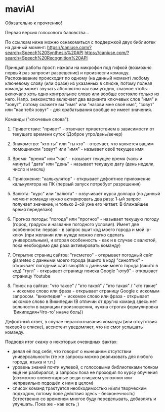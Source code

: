 # maviAI

Обязательно к прочтению!

Первая версия голосового баловства...

По ссылкам ниже можно ознакомиться с поддержкой двух библиотек на данный момент:
https://caniuse.com/?search=Speech%20Synthesis%20API
https://caniuse.com/?search=Speech%20Recognition%20API

Принцып работы прост: нажали на микрофон под гифкой (возможно первый раз запросит разрешение) и произнесли команду.
Распознавание происходит по одному (на данный момент) любому ключевому слову (или фразе) из указанных в списке, потому полная команда может звучать абсолютно как вам угодно, главное чтобы включало хоть одно контрольное слово или вообще состояло только из него.
Напр. знакомство включает два варианта ключевых слов "имя" и "зовут", потому скажете вы "имя" или "назови мне своё имя", "зовут" или "как тебя зовут" - для срабатывания вообще не имеет значения.

Команды ("ключевые слова"):

1. Приветствие: 
"привет" - отвечает приветствием в зависимости от текущего времени суток (Доброе утро/день/вечер)

2. Знакомство:
"кто ты" или "ты кто" - отвечает, что является вашим помощником
"зовут" или "имя" - называет своё текущее имя

3. Время:
"время" или "час" - называет текущее время (часы и минуты)
"дата" или "день" - называет текущую дату (день недели, число и месяц)

4. Приложение:
"калькулятор" - открывает дефолтное приложение калькулятора на ПК (первый запуск потребует разрешения)

5. Валюта:
"курс" или "валюта" - озвучивает курса доллара (на данный момент команду нужно активировать два раза: 1-ый запрос получает значение, и только 2-ой уже его читает. В ближайшее время переделаю)

6. Прогноз погоды:
"погода" или "прогноз" - называет текущую погоду (город, градусы и название погодного условия). Имеет две особенности: первая - в запрос вшит код моего города и мой ip-ключ (при желании или нужде можно легко сделать универсальным), и вторая особенность - как и в случае с валютой, пока необходимо два раза активировать команду)

7. Открытие страниц сайтов:
"гисметео" - открывает погодный сайт gismeteo с данными моего города (вшито в код)
"синоптик" - открывает погодный сайт sinoptik с данными моего города (вшито в код)
"гугл" - открывает страницу поиска Google
"ютуб" - открывает страницу Youtube

8. Поиск на сайтах:
"что такое" / "кто такой" / "кто такая" / "кто такие" + искомое слово или фраза  - открывает страницу Google с искомым запросом.
"википедия" + искомое слово или фраза  - открывает искомое слово в Википедии (В отличии от других команд здесь нет вольности в вариации произношения, нужна строгая формулировка 'Википедия+Что-то' иначе боль))

Дефолтный ответ, в случае нераспознавания команды (или отсутствия таковой в списке), ассистент уведомляет, что не смог услышать команду.

Подводя итог скажу о некоторых очевидных фактах:
- делал её под себя, что говорит о нынешнем отсутствии универсальности (те же запросы можно реализовать для любого города, языка и т.п.)
- уровень знаний почти нулевой, с голосовыми библиотеками толком ещё не разбирался, а запросы пока не проходил по курсу обучения (возможно элементарные вещи слишком усложнил или неправильно подошёл к ним в целом)
- список команд трактуется необходимостью и/или творческим подходом, потому поле действия здесь - бесконечность)
Естественно со временем многое буду переделывать, добавлять и улучшать.
Пока же - как есть ;)
